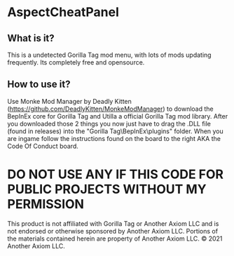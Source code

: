 # AspectCheatPanel
## What is it?
This is a undetected Gorilla Tag mod menu, with lots of mods updating frequently.
Its completely free and opensource.

## How to use it?
Use Monke Mod Manager by Deadly Kitten (https://github.com/DeadlyKitten/MonkeModManager) to download the BepInEx core for Gorilla Tag and Utilla a official Gorilla Tag mod library. After you downloaded those 2 things you now just have to drag the .DLL file (found in releases) into the "Gorilla Tag\BepInEx\plugins" folder. When you are ingame follow the instructions found on the board to the right AKA the Code Of Conduct board.

# DO NOT USE ANY IF THIS CODE FOR PUBLIC PROJECTS WITHOUT MY PERMISSION

This product is not affiliated with Gorilla Tag or Another Axiom LLC and is not endorsed or otherwise sponsored by Another Axiom LLC. Portions of the materials contained herein are property of Another Axiom LLC. © 2021 Another Axiom LLC.
